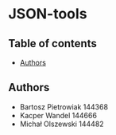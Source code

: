 # JSON-tools

## Table of contents
* [Authors](#aut)

<a id='aut'></a>
## Authors
* Bartosz Pietrowiak 144368
* Kacper Wandel 144666
* Michał Olszewski 144482
